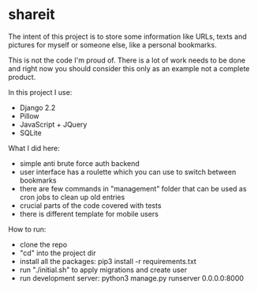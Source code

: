 # shareit

The intent of this project is to store some information like URLs, texts and pictures for myself or someone else, like a personal bookmarks.

This is not the code I'm proud of. There is a lot of work needs to be done and right now you should consider this only as an example not a complete product.

In this project I use:
 * Django 2.2
 * Pillow
 * JavaScript + JQuery
 * SQLite

What I did here:
* simple anti brute force auth backend
* user interface has a roulette which you can use to switch between bookmarks
* there are few commands in "management" folder that can be used as cron jobs to clean up old entries
* crucial parts of the code covered with tests
* there is different template for mobile users

How to run:
* clone the repo
* "cd" into the project dir
* install all the packages: pip3 install -r requirements.txt
* run "./initial.sh" to apply migrations and create user
* run development server: python3 manage.py runserver 0.0.0.0:8000